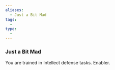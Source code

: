 ```yaml
---
aliases:
  - Just a Bit Mad
tags:
  - 
type:
  - 
---
```

### Just a Bit Mad

You are trained in Intellect defense tasks. Enabler.